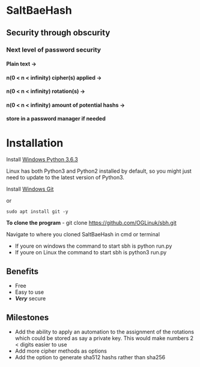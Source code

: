 # SaltBaeHash

## Security through obscurity

### Next level of password security
#### Plain text ->
#### n(0 < n < infinity) cipher(s) applied ->
#### n(0 < n < infinity) rotation(s) ->
#### n(0 < n < infinity) amount of potential hashs ->
#### store in a password manager if needed

# Installation

Install [Windows Python 3.6.3](https://www.python.org/ftp/python/3.6.3/Python-3.6.3.exe)

Linux has both Python3 and Python2 installed by default, so you might just need to update to the latest version of Python3.

Install [Windows Git](https://github.com/git-for-windows/git/releases/download/v2.15.0.windows.1/Git-2.15.0-64-bit.exe)

or

```
sudo apt install git -y
```

<b>To clone the program</b> - git clone https://github.com/OGLinuk/sbh.git

Navigate to where you cloned SaltBaeHash in cmd or terminal
* If youre on windows the command to start sbh is python run.py
* If youre on Linux the command to start sbh is python3 run.py

## Benefits
* Free
* Easy to use
* <b><i>Very</i></b> secure

## Milestones

* Add the ability to apply an automation to the assignment
of the rotations which could be stored as say a private key. This would make numbers 2 < digits easier to use
* Add more cipher methods as options
* Add the option to generate sha512 hashs rather than sha256
